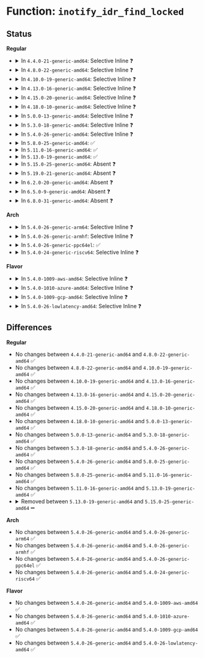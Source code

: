 # Function: <code>inotify_idr_find_locked</code>

## Status
<b>Regular</b>
<ul>
<li>
<details>
<summary>In <code>4.4.0-21-generic-amd64</code>: Selective Inline ❓</summary>

```c
struct inotify_inode_mark * inotify_idr_find_locked(struct fsnotify_group * group, int wd)
```

```json
{
  "name": "inotify_idr_find_locked",
  "collision_type": "Unique Static",
  "inline_type": "Selective",
  "funcs": [
    {
      "addr": 18446744071581278336,
      "name": "inotify_idr_find_locked",
      "external": false,
      "loc": "fs/notify/inotify/inotify_user.c:366",
      "file": "fs/notify/inotify/inotify_user.c",
      "inline": "not declared, inlined",
      "caller_inline": [],
      "caller_func": [
        "fs/notify/inotify/inotify_user.c:inotify_remove_from_idr",
        "fs/notify/inotify/inotify_user.c:SyS_inotify_rm_watch"
      ]
    }
  ],
  "symbols": [
    {
      "addr": 18446744071581278336,
      "name": "inotify_idr_find_locked",
      "section": ".text",
      "bind": "STB_LOCAL",
      "size": 100
    }
  ]
}
```
</details>
</li>
<li>
<details>
<summary>In <code>4.8.0-22-generic-amd64</code>: Selective Inline ❓</summary>

```c
struct inotify_inode_mark * inotify_idr_find_locked(struct fsnotify_group * group, int wd)
```

```json
{
  "name": "inotify_idr_find_locked",
  "collision_type": "Unique Static",
  "inline_type": "Selective",
  "funcs": [
    {
      "addr": 18446744071581444160,
      "name": "inotify_idr_find_locked",
      "external": false,
      "loc": "fs/notify/inotify/inotify_user.c:366",
      "file": "fs/notify/inotify/inotify_user.c",
      "inline": "not declared, inlined",
      "caller_inline": [],
      "caller_func": [
        "fs/notify/inotify/inotify_user.c:SyS_inotify_rm_watch",
        "fs/notify/inotify/inotify_user.c:inotify_remove_from_idr"
      ]
    }
  ],
  "symbols": [
    {
      "addr": 18446744071581444160,
      "name": "inotify_idr_find_locked",
      "section": ".text",
      "bind": "STB_LOCAL",
      "size": 100
    }
  ]
}
```
</details>
</li>
<li>
<details>
<summary>In <code>4.10.0-19-generic-amd64</code>: Selective Inline ❓</summary>

```c
struct inotify_inode_mark * inotify_idr_find_locked(struct fsnotify_group * group, int wd)
```

```json
{
  "name": "inotify_idr_find_locked",
  "collision_type": "Unique Static",
  "inline_type": "Selective",
  "funcs": [
    {
      "addr": 18446744071581524976,
      "name": "inotify_idr_find_locked",
      "external": false,
      "loc": "fs/notify/inotify/inotify_user.c:366",
      "file": "fs/notify/inotify/inotify_user.c",
      "inline": "not declared, inlined",
      "caller_inline": [],
      "caller_func": [
        "fs/notify/inotify/inotify_user.c:SyS_inotify_rm_watch",
        "fs/notify/inotify/inotify_user.c:inotify_remove_from_idr"
      ]
    }
  ],
  "symbols": [
    {
      "addr": 18446744071581524976,
      "name": "inotify_idr_find_locked",
      "section": ".text",
      "bind": "STB_LOCAL",
      "size": 100
    }
  ]
}
```
</details>
</li>
<li>
<details>
<summary>In <code>4.13.0-16-generic-amd64</code>: Selective Inline ❓</summary>

```c
struct inotify_inode_mark * inotify_idr_find_locked(struct fsnotify_group * group, int wd)
```

```json
{
  "name": "inotify_idr_find_locked",
  "collision_type": "Unique Static",
  "inline_type": "Selective",
  "funcs": [
    {
      "addr": 18446744071581577952,
      "name": "inotify_idr_find_locked",
      "external": false,
      "loc": "fs/notify/inotify/inotify_user.c:364",
      "file": "fs/notify/inotify/inotify_user.c",
      "inline": "not declared, inlined",
      "caller_inline": [],
      "caller_func": [
        "fs/notify/inotify/inotify_user.c:SyS_inotify_rm_watch",
        "fs/notify/inotify/inotify_user.c:inotify_remove_from_idr"
      ]
    }
  ],
  "symbols": [
    {
      "addr": 18446744071581577952,
      "name": "inotify_idr_find_locked",
      "section": ".text",
      "bind": "STB_LOCAL",
      "size": 73
    }
  ]
}
```
</details>
</li>
<li>
<details>
<summary>In <code>4.15.0-20-generic-amd64</code>: Selective Inline ❓</summary>

```c
struct inotify_inode_mark * inotify_idr_find_locked(struct fsnotify_group * group, int wd)
```

```json
{
  "name": "inotify_idr_find_locked",
  "collision_type": "Unique Static",
  "inline_type": "Selective",
  "funcs": [
    {
      "addr": 18446744071581722352,
      "name": "inotify_idr_find_locked",
      "external": false,
      "loc": "fs/notify/inotify/inotify_user.c:364",
      "file": "fs/notify/inotify/inotify_user.c",
      "inline": "not declared, inlined",
      "caller_inline": [],
      "caller_func": [
        "fs/notify/inotify/inotify_user.c:SyS_inotify_rm_watch",
        "fs/notify/inotify/inotify_user.c:inotify_remove_from_idr"
      ]
    }
  ],
  "symbols": [
    {
      "addr": 18446744071581722352,
      "name": "inotify_idr_find_locked",
      "section": ".text",
      "bind": "STB_LOCAL",
      "size": 73
    }
  ]
}
```
</details>
</li>
<li>
<details>
<summary>In <code>4.18.0-10-generic-amd64</code>: Selective Inline ❓</summary>

```c
struct inotify_inode_mark * inotify_idr_find_locked(struct fsnotify_group * group, int wd)
```

```json
{
  "name": "inotify_idr_find_locked",
  "collision_type": "Unique Static",
  "inline_type": "Selective",
  "funcs": [
    {
      "addr": 18446744071581888480,
      "name": "inotify_idr_find_locked",
      "external": false,
      "loc": "fs/notify/inotify/inotify_user.c:378",
      "file": "fs/notify/inotify/inotify_user.c",
      "inline": "not declared, inlined",
      "caller_inline": [],
      "caller_func": [
        "fs/notify/inotify/inotify_user.c:__ia32_sys_inotify_rm_watch",
        "fs/notify/inotify/inotify_user.c:__x64_sys_inotify_rm_watch",
        "fs/notify/inotify/inotify_user.c:inotify_remove_from_idr"
      ]
    }
  ],
  "symbols": [
    {
      "addr": 18446744071581888480,
      "name": "inotify_idr_find_locked",
      "section": ".text",
      "bind": "STB_LOCAL",
      "size": 69
    }
  ]
}
```
</details>
</li>
<li>
<details>
<summary>In <code>5.0.0-13-generic-amd64</code>: Selective Inline ❓</summary>

```c
struct inotify_inode_mark * inotify_idr_find_locked(struct fsnotify_group * group, int wd)
```

```json
{
  "name": "inotify_idr_find_locked",
  "collision_type": "Unique Static",
  "inline_type": "Selective",
  "funcs": [
    {
      "addr": 18446744071581973456,
      "name": "inotify_idr_find_locked",
      "external": false,
      "loc": "fs/notify/inotify/inotify_user.c:379",
      "file": "fs/notify/inotify/inotify_user.c",
      "inline": "not declared, inlined",
      "caller_inline": [],
      "caller_func": [
        "fs/notify/inotify/inotify_user.c:__ia32_sys_inotify_rm_watch",
        "fs/notify/inotify/inotify_user.c:__x64_sys_inotify_rm_watch",
        "fs/notify/inotify/inotify_user.c:inotify_remove_from_idr"
      ]
    }
  ],
  "symbols": [
    {
      "addr": 18446744071581973456,
      "name": "inotify_idr_find_locked",
      "section": ".text",
      "bind": "STB_LOCAL",
      "size": 69
    }
  ]
}
```
</details>
</li>
<li>
<details>
<summary>In <code>5.3.0-18-generic-amd64</code>: Selective Inline ❓</summary>

```c
struct inotify_inode_mark * inotify_idr_find_locked(struct fsnotify_group * group, int wd)
```

```json
{
  "name": "inotify_idr_find_locked",
  "collision_type": "Unique Static",
  "inline_type": "Selective",
  "funcs": [
    {
      "addr": 18446744071582106928,
      "name": "inotify_idr_find_locked",
      "external": false,
      "loc": "fs/notify/inotify/inotify_user.c:368",
      "file": "fs/notify/inotify/inotify_user.c",
      "inline": "not declared, inlined",
      "caller_inline": [],
      "caller_func": [
        "fs/notify/inotify/inotify_user.c:__ia32_sys_inotify_rm_watch",
        "fs/notify/inotify/inotify_user.c:__x64_sys_inotify_rm_watch",
        "fs/notify/inotify/inotify_user.c:inotify_remove_from_idr"
      ]
    }
  ],
  "symbols": [
    {
      "addr": 18446744071582106928,
      "name": "inotify_idr_find_locked",
      "section": ".text",
      "bind": "STB_LOCAL",
      "size": 76
    }
  ]
}
```
</details>
</li>
<li>
<details>
<summary>In <code>5.4.0-26-generic-amd64</code>: Selective Inline ❓</summary>

```c
struct inotify_inode_mark * inotify_idr_find_locked(struct fsnotify_group * group, int wd)
```

```json
{
  "name": "inotify_idr_find_locked",
  "collision_type": "Unique Static",
  "inline_type": "Selective",
  "funcs": [
    {
      "addr": 18446744071582184224,
      "name": "inotify_idr_find_locked",
      "external": false,
      "loc": "fs/notify/inotify/inotify_user.c:377",
      "file": "fs/notify/inotify/inotify_user.c",
      "inline": "not declared, inlined",
      "caller_inline": [],
      "caller_func": [
        "fs/notify/inotify/inotify_user.c:__ia32_sys_inotify_rm_watch",
        "fs/notify/inotify/inotify_user.c:__x64_sys_inotify_rm_watch",
        "fs/notify/inotify/inotify_user.c:inotify_remove_from_idr"
      ]
    }
  ],
  "symbols": [
    {
      "addr": 18446744071582184224,
      "name": "inotify_idr_find_locked",
      "section": ".text",
      "bind": "STB_LOCAL",
      "size": 76
    }
  ]
}
```
</details>
</li>
<li>
<details>
<summary>In <code>5.8.0-25-generic-amd64</code>: ✅</summary>

```c
struct inotify_inode_mark * inotify_idr_find_locked(struct fsnotify_group * group, int wd)
```

```json
{
  "name": "inotify_idr_find_locked",
  "collision_type": "Unique Static",
  "inline_type": "No",
  "funcs": [
    {
      "addr": 18446744071582420832,
      "name": "inotify_idr_find_locked",
      "external": false,
      "loc": "fs/notify/inotify/inotify_user.c:377",
      "file": "fs/notify/inotify/inotify_user.c",
      "inline": "seen, unknown",
      "caller_inline": [],
      "caller_func": [
        "fs/notify/inotify/inotify_user.c:__ia32_sys_inotify_rm_watch",
        "fs/notify/inotify/inotify_user.c:__x64_sys_inotify_rm_watch",
        "fs/notify/inotify/inotify_user.c:inotify_remove_from_idr"
      ]
    }
  ],
  "symbols": [
    {
      "addr": 18446744071582420832,
      "name": "inotify_idr_find_locked",
      "section": ".text",
      "bind": "STB_LOCAL",
      "size": 78
    }
  ]
}
```
</details>
</li>
<li>
<details>
<summary>In <code>5.11.0-16-generic-amd64</code>: ✅</summary>

```c
struct inotify_inode_mark * inotify_idr_find_locked(struct fsnotify_group * group, int wd)
```

```json
{
  "name": "inotify_idr_find_locked",
  "collision_type": "Unique Static",
  "inline_type": "No",
  "funcs": [
    {
      "addr": 18446744071582474816,
      "name": "inotify_idr_find_locked",
      "external": false,
      "loc": "fs/notify/inotify/inotify_user.c:388",
      "file": "fs/notify/inotify/inotify_user.c",
      "inline": "seen, unknown",
      "caller_inline": [],
      "caller_func": [
        "fs/notify/inotify/inotify_user.c:__ia32_sys_inotify_rm_watch",
        "fs/notify/inotify/inotify_user.c:__x64_sys_inotify_rm_watch",
        "fs/notify/inotify/inotify_user.c:inotify_remove_from_idr"
      ]
    }
  ],
  "symbols": [
    {
      "addr": 18446744071582474816,
      "name": "inotify_idr_find_locked",
      "section": ".text",
      "bind": "STB_LOCAL",
      "size": 78
    }
  ]
}
```
</details>
</li>
<li>
<details>
<summary>In <code>5.13.0-19-generic-amd64</code>: ✅</summary>

```c
struct inotify_inode_mark * inotify_idr_find_locked(struct fsnotify_group * group, int wd)
```

```json
{
  "name": "inotify_idr_find_locked",
  "collision_type": "Unique Static",
  "inline_type": "No",
  "funcs": [
    {
      "addr": 18446744071582501856,
      "name": "inotify_idr_find_locked",
      "external": false,
      "loc": "fs/notify/inotify/inotify_user.c:387",
      "file": "fs/notify/inotify/inotify_user.c",
      "inline": "seen, unknown",
      "caller_inline": [],
      "caller_func": [
        "fs/notify/inotify/inotify_user.c:__ia32_sys_inotify_rm_watch",
        "fs/notify/inotify/inotify_user.c:__x64_sys_inotify_rm_watch",
        "fs/notify/inotify/inotify_user.c:inotify_remove_from_idr"
      ]
    }
  ],
  "symbols": [
    {
      "addr": 18446744071582501856,
      "name": "inotify_idr_find_locked",
      "section": ".text",
      "bind": "STB_LOCAL",
      "size": 78
    }
  ]
}
```
</details>
</li>
<li>
<details>
<summary>In <code>5.15.0-25-generic-amd64</code>: Absent ❓</summary>

```json
{
  "name": "inotify_idr_find_locked",
  "collision_type": "Unique Static",
  "inline_type": "Full",
  "funcs": [
    {
      "addr": 18446744071582819332,
      "name": "inotify_idr_find_locked",
      "external": false,
      "loc": "fs/notify/inotify/inotify_user.c:392",
      "file": "fs/notify/inotify/inotify_user.c",
      "inline": "not declared, inlined",
      "caller_inline": [
        "fs/notify/inotify/inotify_user.c:inotify_remove_from_idr",
        "fs/notify/inotify/inotify_user.c:inotify_idr_find"
      ],
      "caller_func": []
    }
  ],
  "symbols": []
}
```
</details>
</li>
<li>
<details>
<summary>In <code>5.19.0-21-generic-amd64</code>: Absent ❓</summary>

```json
{
  "name": "inotify_idr_find_locked",
  "collision_type": "Unique Static",
  "inline_type": "Full",
  "funcs": [
    {
      "addr": 18446744071583373765,
      "name": "inotify_idr_find_locked",
      "external": false,
      "loc": "fs/notify/inotify/inotify_user.c:415",
      "file": "fs/notify/inotify/inotify_user.c",
      "inline": "not declared, inlined",
      "caller_inline": [
        "fs/notify/inotify/inotify_user.c:inotify_remove_from_idr",
        "fs/notify/inotify/inotify_user.c:inotify_idr_find"
      ],
      "caller_func": []
    }
  ],
  "symbols": []
}
```
</details>
</li>
<li>
<details>
<summary>In <code>6.2.0-20-generic-amd64</code>: Absent ❓</summary>

```json
{
  "name": "inotify_idr_find_locked",
  "collision_type": "Unique Static",
  "inline_type": "Full",
  "funcs": [
    {
      "addr": 18446744071583958789,
      "name": "inotify_idr_find_locked",
      "external": false,
      "loc": "fs/notify/inotify/inotify_user.c:415",
      "file": "fs/notify/inotify/inotify_user.c",
      "inline": "not declared, inlined",
      "caller_inline": [
        "fs/notify/inotify/inotify_user.c:inotify_remove_from_idr",
        "fs/notify/inotify/inotify_user.c:inotify_idr_find"
      ],
      "caller_func": []
    }
  ],
  "symbols": []
}
```
</details>
</li>
<li>
<details>
<summary>In <code>6.5.0-9-generic-amd64</code>: Absent ❓</summary>

```json
{
  "name": "inotify_idr_find_locked",
  "collision_type": "Unique Static",
  "inline_type": "Full",
  "funcs": [
    {
      "addr": 18446744071584182197,
      "name": "inotify_idr_find_locked",
      "external": false,
      "loc": "fs/notify/inotify/inotify_user.c:415",
      "file": "fs/notify/inotify/inotify_user.c",
      "inline": "not declared, inlined",
      "caller_inline": [
        "fs/notify/inotify/inotify_user.c:inotify_remove_from_idr",
        "fs/notify/inotify/inotify_user.c:inotify_idr_find"
      ],
      "caller_func": []
    }
  ],
  "symbols": []
}
```
</details>
</li>
<li>
<details>
<summary>In <code>6.8.0-31-generic-amd64</code>: Absent ❓</summary>

```json
{
  "name": "inotify_idr_find_locked",
  "collision_type": "Unique Static",
  "inline_type": "Full",
  "funcs": [
    {
      "addr": 18446744071584396197,
      "name": "inotify_idr_find_locked",
      "external": false,
      "loc": "fs/notify/inotify/inotify_user.c:414",
      "file": "fs/notify/inotify/inotify_user.c",
      "inline": "not declared, inlined",
      "caller_inline": [
        "fs/notify/inotify/inotify_user.c:inotify_remove_from_idr",
        "fs/notify/inotify/inotify_user.c:inotify_idr_find"
      ],
      "caller_func": []
    }
  ],
  "symbols": []
}
```
</details>
</li>
</ul>
<b>Arch</b>
<ul>
<li>
<details>
<summary>In <code>5.4.0-26-generic-arm64</code>: Selective Inline ❓</summary>

```c
struct inotify_inode_mark * inotify_idr_find_locked(struct fsnotify_group * group, int wd)
```

```json
{
  "name": "inotify_idr_find_locked",
  "collision_type": "Unique Static",
  "inline_type": "Selective",
  "funcs": [
    {
      "addr": 18446603336493743736,
      "name": "inotify_idr_find_locked",
      "external": false,
      "loc": "fs/notify/inotify/inotify_user.c:377",
      "file": "fs/notify/inotify/inotify_user.c",
      "inline": "not declared, inlined",
      "caller_inline": [],
      "caller_func": [
        "fs/notify/inotify/inotify_user.c:__arm64_sys_inotify_rm_watch",
        "fs/notify/inotify/inotify_user.c:inotify_remove_from_idr"
      ]
    }
  ],
  "symbols": [
    {
      "addr": 18446603336493743736,
      "name": "inotify_idr_find_locked",
      "section": ".text",
      "bind": "STB_LOCAL",
      "size": 96
    }
  ]
}
```
</details>
</li>
<li>
<details>
<summary>In <code>5.4.0-26-generic-armhf</code>: Selective Inline ❓</summary>

```c
struct inotify_inode_mark * inotify_idr_find_locked(struct fsnotify_group * group, int wd)
```

```json
{
  "name": "inotify_idr_find_locked",
  "collision_type": "Unique Static",
  "inline_type": "Selective",
  "funcs": [
    {
      "addr": 3227266792,
      "name": "inotify_idr_find_locked",
      "external": false,
      "loc": "fs/notify/inotify/inotify_user.c:377",
      "file": "fs/notify/inotify/inotify_user.c",
      "inline": "not declared, inlined",
      "caller_inline": [],
      "caller_func": [
        "fs/notify/inotify/inotify_user.c:__se_sys_inotify_rm_watch",
        "fs/notify/inotify/inotify_user.c:inotify_remove_from_idr"
      ]
    }
  ],
  "symbols": [
    {
      "addr": 3227266792,
      "name": "inotify_idr_find_locked",
      "section": ".text",
      "bind": "STB_LOCAL",
      "size": 88
    }
  ]
}
```
</details>
</li>
<li>
<details>
<summary>In <code>5.4.0-26-generic-ppc64el</code>: ✅</summary>

```c
struct inotify_inode_mark * inotify_idr_find_locked(struct fsnotify_group * group, int wd)
```

```json
{
  "name": "inotify_idr_find_locked",
  "collision_type": "Unique Static",
  "inline_type": "No",
  "funcs": [
    {
      "addr": 13835058055287353872,
      "name": "inotify_idr_find_locked",
      "external": false,
      "loc": "fs/notify/inotify/inotify_user.c:377",
      "file": "fs/notify/inotify/inotify_user.c",
      "inline": "seen, unknown",
      "caller_inline": [],
      "caller_func": [
        "fs/notify/inotify/inotify_user.c:__se_sys_inotify_rm_watch",
        "fs/notify/inotify/inotify_user.c:inotify_remove_from_idr"
      ]
    }
  ],
  "symbols": [
    {
      "addr": 13835058055287353872,
      "name": "inotify_idr_find_locked",
      "section": ".text",
      "bind": "STB_LOCAL",
      "size": 128
    }
  ]
}
```
</details>
</li>
<li>
<details>
<summary>In <code>5.4.0-24-generic-riscv64</code>: Selective Inline ❓</summary>

```c
struct inotify_inode_mark * inotify_idr_find_locked(struct fsnotify_group * group, int wd)
```

```json
{
  "name": "inotify_idr_find_locked",
  "collision_type": "Unique Static",
  "inline_type": "Selective",
  "funcs": [
    {
      "addr": 18446743936273350722,
      "name": "inotify_idr_find_locked",
      "external": false,
      "loc": "fs/notify/inotify/inotify_user.c:377",
      "file": "fs/notify/inotify/inotify_user.c",
      "inline": "not declared, inlined",
      "caller_inline": [],
      "caller_func": [
        "fs/notify/inotify/inotify_user.c:__se_sys_inotify_rm_watch",
        "fs/notify/inotify/inotify_user.c:inotify_remove_from_idr"
      ]
    }
  ],
  "symbols": [
    {
      "addr": 18446743936273350722,
      "name": "inotify_idr_find_locked",
      "section": ".text",
      "bind": "STB_LOCAL",
      "size": 88
    }
  ]
}
```
</details>
</li>
</ul>
<b>Flavor</b>
<ul>
<li>
<details>
<summary>In <code>5.4.0-1009-aws-amd64</code>: Selective Inline ❓</summary>

```c
struct inotify_inode_mark * inotify_idr_find_locked(struct fsnotify_group * group, int wd)
```

```json
{
  "name": "inotify_idr_find_locked",
  "collision_type": "Unique Static",
  "inline_type": "Selective",
  "funcs": [
    {
      "addr": 18446744071582152960,
      "name": "inotify_idr_find_locked",
      "external": false,
      "loc": "fs/notify/inotify/inotify_user.c:377",
      "file": "fs/notify/inotify/inotify_user.c",
      "inline": "not declared, inlined",
      "caller_inline": [],
      "caller_func": [
        "fs/notify/inotify/inotify_user.c:__ia32_sys_inotify_rm_watch",
        "fs/notify/inotify/inotify_user.c:__x64_sys_inotify_rm_watch",
        "fs/notify/inotify/inotify_user.c:inotify_remove_from_idr"
      ]
    }
  ],
  "symbols": [
    {
      "addr": 18446744071582152960,
      "name": "inotify_idr_find_locked",
      "section": ".text",
      "bind": "STB_LOCAL",
      "size": 76
    }
  ]
}
```
</details>
</li>
<li>
<details>
<summary>In <code>5.4.0-1010-azure-amd64</code>: Selective Inline ❓</summary>

```c
struct inotify_inode_mark * inotify_idr_find_locked(struct fsnotify_group * group, int wd)
```

```json
{
  "name": "inotify_idr_find_locked",
  "collision_type": "Unique Static",
  "inline_type": "Selective",
  "funcs": [
    {
      "addr": 18446744071582090400,
      "name": "inotify_idr_find_locked",
      "external": false,
      "loc": "fs/notify/inotify/inotify_user.c:377",
      "file": "fs/notify/inotify/inotify_user.c",
      "inline": "not declared, inlined",
      "caller_inline": [],
      "caller_func": [
        "fs/notify/inotify/inotify_user.c:__ia32_sys_inotify_rm_watch",
        "fs/notify/inotify/inotify_user.c:__x64_sys_inotify_rm_watch",
        "fs/notify/inotify/inotify_user.c:inotify_remove_from_idr"
      ]
    }
  ],
  "symbols": [
    {
      "addr": 18446744071582090400,
      "name": "inotify_idr_find_locked",
      "section": ".text",
      "bind": "STB_LOCAL",
      "size": 76
    }
  ]
}
```
</details>
</li>
<li>
<details>
<summary>In <code>5.4.0-1009-gcp-amd64</code>: Selective Inline ❓</summary>

```c
struct inotify_inode_mark * inotify_idr_find_locked(struct fsnotify_group * group, int wd)
```

```json
{
  "name": "inotify_idr_find_locked",
  "collision_type": "Unique Static",
  "inline_type": "Selective",
  "funcs": [
    {
      "addr": 18446744071582143440,
      "name": "inotify_idr_find_locked",
      "external": false,
      "loc": "fs/notify/inotify/inotify_user.c:377",
      "file": "fs/notify/inotify/inotify_user.c",
      "inline": "not declared, inlined",
      "caller_inline": [],
      "caller_func": [
        "fs/notify/inotify/inotify_user.c:__ia32_sys_inotify_rm_watch",
        "fs/notify/inotify/inotify_user.c:__x64_sys_inotify_rm_watch",
        "fs/notify/inotify/inotify_user.c:inotify_remove_from_idr"
      ]
    }
  ],
  "symbols": [
    {
      "addr": 18446744071582143440,
      "name": "inotify_idr_find_locked",
      "section": ".text",
      "bind": "STB_LOCAL",
      "size": 76
    }
  ]
}
```
</details>
</li>
<li>
<details>
<summary>In <code>5.4.0-26-lowlatency-amd64</code>: Selective Inline ❓</summary>

```c
struct inotify_inode_mark * inotify_idr_find_locked(struct fsnotify_group * group, int wd)
```

```json
{
  "name": "inotify_idr_find_locked",
  "collision_type": "Unique Static",
  "inline_type": "Selective",
  "funcs": [
    {
      "addr": 18446744071582218096,
      "name": "inotify_idr_find_locked",
      "external": false,
      "loc": "fs/notify/inotify/inotify_user.c:377",
      "file": "fs/notify/inotify/inotify_user.c",
      "inline": "not declared, inlined",
      "caller_inline": [],
      "caller_func": [
        "fs/notify/inotify/inotify_user.c:__ia32_sys_inotify_rm_watch",
        "fs/notify/inotify/inotify_user.c:__x64_sys_inotify_rm_watch",
        "fs/notify/inotify/inotify_user.c:inotify_remove_from_idr"
      ]
    }
  ],
  "symbols": [
    {
      "addr": 18446744071582218096,
      "name": "inotify_idr_find_locked",
      "section": ".text",
      "bind": "STB_LOCAL",
      "size": 76
    }
  ]
}
```
</details>
</li>
</ul>

## Differences
<b>Regular</b>
<ul>
<li>
No changes between <code>4.4.0-21-generic-amd64</code> and <code>4.8.0-22-generic-amd64</code> ✅
</li>
<li>
No changes between <code>4.8.0-22-generic-amd64</code> and <code>4.10.0-19-generic-amd64</code> ✅
</li>
<li>
No changes between <code>4.10.0-19-generic-amd64</code> and <code>4.13.0-16-generic-amd64</code> ✅
</li>
<li>
No changes between <code>4.13.0-16-generic-amd64</code> and <code>4.15.0-20-generic-amd64</code> ✅
</li>
<li>
No changes between <code>4.15.0-20-generic-amd64</code> and <code>4.18.0-10-generic-amd64</code> ✅
</li>
<li>
No changes between <code>4.18.0-10-generic-amd64</code> and <code>5.0.0-13-generic-amd64</code> ✅
</li>
<li>
No changes between <code>5.0.0-13-generic-amd64</code> and <code>5.3.0-18-generic-amd64</code> ✅
</li>
<li>
No changes between <code>5.3.0-18-generic-amd64</code> and <code>5.4.0-26-generic-amd64</code> ✅
</li>
<li>
No changes between <code>5.4.0-26-generic-amd64</code> and <code>5.8.0-25-generic-amd64</code> ✅
</li>
<li>
No changes between <code>5.8.0-25-generic-amd64</code> and <code>5.11.0-16-generic-amd64</code> ✅
</li>
<li>
No changes between <code>5.11.0-16-generic-amd64</code> and <code>5.13.0-19-generic-amd64</code> ✅
</li>
<li>
<details>
<summary>Removed between <code>5.13.0-19-generic-amd64</code> and <code>5.15.0-25-generic-amd64</code> ➖</summary>

```c
struct inotify_inode_mark * inotify_idr_find_locked(struct fsnotify_group * group, int wd)
```
</details>
</li>
</ul>
<b>Arch</b>
<ul>
<li>
No changes between <code>5.4.0-26-generic-amd64</code> and <code>5.4.0-26-generic-arm64</code> ✅
</li>
<li>
No changes between <code>5.4.0-26-generic-amd64</code> and <code>5.4.0-26-generic-armhf</code> ✅
</li>
<li>
No changes between <code>5.4.0-26-generic-amd64</code> and <code>5.4.0-26-generic-ppc64el</code> ✅
</li>
<li>
No changes between <code>5.4.0-26-generic-amd64</code> and <code>5.4.0-24-generic-riscv64</code> ✅
</li>
</ul>
<b>Flavor</b>
<ul>
<li>
No changes between <code>5.4.0-26-generic-amd64</code> and <code>5.4.0-1009-aws-amd64</code> ✅
</li>
<li>
No changes between <code>5.4.0-26-generic-amd64</code> and <code>5.4.0-1010-azure-amd64</code> ✅
</li>
<li>
No changes between <code>5.4.0-26-generic-amd64</code> and <code>5.4.0-1009-gcp-amd64</code> ✅
</li>
<li>
No changes between <code>5.4.0-26-generic-amd64</code> and <code>5.4.0-26-lowlatency-amd64</code> ✅
</li>
</ul>
